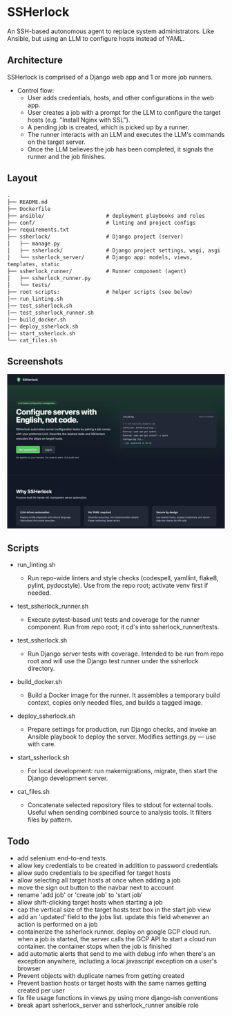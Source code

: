 # SSHerlock

An SSH-based autonomous agent to replace system administrators.
Like Ansible, but using an LLM to configure hosts instead of YAML.

## Architecture

SSHerlock is comprised of a Django web app and 1 or more job runners.

- Control flow:
  - User adds credentials, hosts, and other configurations in the web app.
  - User creates a job with a prompt for the LLM to configure the target hosts (e.g. "Install Nginx with SSL").
  - A pending job is created, which is picked up by a runner.
  - The runner interacts with an LLM and executes the LLM's commands on the target server.
  - Once the LLM believes the job has been completed, it signals the runner and the job finishes.

## Layout
```
.
├── README.md
├── Dockerfile
├── ansible/                    # deployment playbooks and roles
├── conf/                       # linting and project configs
├── requirements.txt
├── ssherlock/                  # Django project (server)
│   ├── manage.py
│   ├── ssherlock/              # Django project settings, wsgi, asgi
│   └── ssherlock_server/       # Django app: models, views, templates, static
├── ssherlock_runner/           # Runner component (agent)
│   ├── ssherlock_runner.py
│   └── tests/
├── root scripts:               # helper scripts (see below)
│── run_linting.sh
│── test_ssherlock.sh
│── test_ssherlock_runner.sh
│── build_docker.sh
│── deploy_ssherlock.sh
│── start_ssherlock.sh
└── cat_files.sh
```

## Screenshots

![landing page](readme_images/landing_page.png)

## Scripts

- run_linting.sh
  - Run repo-wide linters and style checks (codespell, yamllint, flake8,
  pylint, pydocstyle). Use from the repo root; activate venv first if needed.

- test_ssherlock_runner.sh
  - Execute pytest-based unit tests and coverage for the runner
  component. Run from repo root; it cd's into ssherlock_runner/tests.

- test_ssherlock.sh
  - Run Django server tests with coverage. Intended to be run from repo
  root and will use the Django test runner under the ssherlock directory.

- build_docker.sh
  - Build a Docker image for the runner. It assembles a temporary build
  context, copies only needed files, and builds a tagged image.

- deploy_ssherlock.sh
  - Prepare settings for production, run Django checks, and invoke an
  Ansible playbook to deploy the server. Modifies settings.py — use with care.

- start_ssherlock.sh
  - For local development: run makemigrations, migrate, then start the
  Django development server.

- cat_files.sh
  - Concatenate selected repository files to stdout for external tools.
  Useful when sending combined source to analysis tools. It filters files by
  pattern.

## Todo

- add selenium end-to-end tests.
- allow key credentials to be created in addition to password credentials
- allow sudo credentials to be specified for target hosts
- allow selecting all target hosts at once when adding a job
- move the sign out button to the navbar next to account
- rename 'add job' or 'create job' to 'start job'
- allow shift-clicking target hosts when starting a job
- cap the vertical size of the target hosts text box in the start job view
- add an 'updated' field to the jobs list. update this field whenever an action is performed on a job
- containerize the ssherlock runner. deploy on google GCP cloud run. when a job is started, the server calls the GCP API to start a cloud run container. the container stops when the job is finished
- add automatic alerts that send to me with debug info when there's an exception anywhere, including a local javascript exception on a user's browser
- Prevent objects with duplicate names from getting created
- Prevent bastion hosts or target hosts with the same names getting created per user
- fix file usage functions in views.py using more django-ish conventions
- break apart ssherlock_server and ssherlock_runner ansible role
